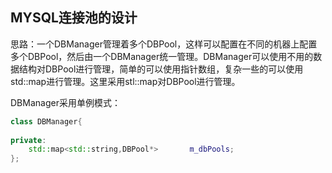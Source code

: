 ## MYSQL连接池的设计

思路：一个DBManager管理着多个DBPool，这样可以配置在不同的机器上配置多个DBPool，然后由一个DBManager统一管理。DBManager可以使用不用的数据结构对DBPool进行管理，简单的可以使用指针数组，复杂一些的可以使用std::map进行管理。这里采用stl::map对DBPool进行管理。

DBManager采用单例模式：

```C++
class DBManager{
    
private:
	std::map<std::string,DBPool*>		m_dbPools;    
};
```


